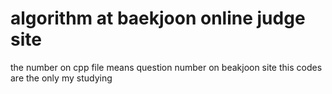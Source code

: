 # algorithm at baekjoon online judge site
the number on cpp file means question number on beakjoon site
this codes are the only my studying


